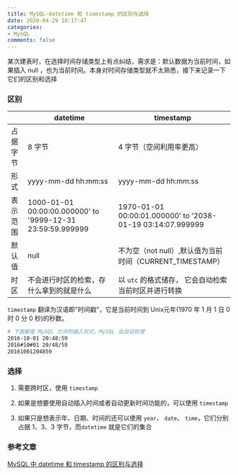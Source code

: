 ```yaml
---
title: MySQL-datetime 和 timestamp 的区别与选择
date: 2020-04-29 18:17:47
categories:
- MySQL
comments: false
---
```


某次建表时，在选择时间存储类型上有点纠结，需求是：默认数据为当前时间，如果插入 null ，也为当前时间。本身对时间存储类型就不太熟悉，接下来记录一下它们的区别和选择
<!-- more -->



### 区别

|          | datetime                                                   | timestamp                                                  |
| -------- | ---------------------------------------------------------- | ---------------------------------------------------------- |
| 占据字节 | 8 字节                                                     | 4 字节（空间利用率更高）                                   |
| 形式     | yyyy-mm-dd hh:mm:ss                                        | yyyy-mm-dd hh:mm:ss                                        |
| 表示范围 | 1000-01-01 00:00:00.000000' to '9999-12-31 23:59:59.999999 | 1970-01-01 00:00:01.000000' to '2038-01-19 03:14:07.999999 |
| 默认值   | null                                                       | 不为空（not null）,默认值为当前时间（CURRENT_TIMESTAMP）   |
| 时区     | 不会进行时区的检索，存什么拿到的就是什么                   | 以 `utc` 的格式储存， 它会自动检索当前时区并进行转换       |


`timestamp` 翻译为汉语即"时间戳"，它是当前时间到 Unix元年(1970 年 1 月 1 日 0 时 0 分 0 秒)的秒数。

```bash
# 下面都是 MySQL 允许的插入形式，MySQL 会自动处理
2016-10-01 20:48:59
2016#10#01 20/48/59
20161001204859
```



### 选择

1. 需要跨时区，使用 `timestamp` 

2. 如果是想要使用自动插入时间或者自动更新时间功能的，可以使用 `timestamp` 

3. 如果只是想表示年、日期、时间的还可以使用 `year`、 `date`、 `time`，它们分别占据 1、3、3 字节，而`datetime` 就是它们的集合



### 参考文章
[MySQL 中 datetime 和 timestamp 的区别与选择](https://segmentfault.com/a/1190000017393602)